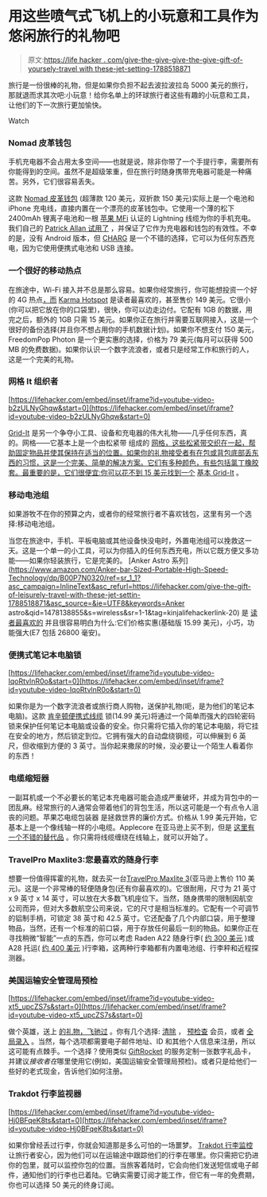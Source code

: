 # 用这些喷气式飞机上的小玩意和工具作为悠闲旅行的礼物吧

> 原文:[https://life hacker . com/give-the-give-give-the-give-gift-of-yoursely-travel with these-jet-setting-1788518871](https://lifehacker.com/give-the-gift-of-leisurely-travel-with-these-jet-settin-1788518871)

旅行是一份很棒的礼物，但是如果你负担不起去波拉波拉岛 5000 美元的旅行，那就退而求其次吧:小玩意！给你名单上的环球旅行者这些有趣的小玩意和工具，让他们的下一次旅行更加愉快。

Watch

### Nomad 皮革钱包

手机充电器不会占用太多空间——也就是说，除非你带了一个手提行李，需要所有你能得到的空间。虽然不是超级笨重，但在旅行时随身携带充电器可能是一种痛苦。另外，它们很容易丢失。

这款 [Nomad 皮革钱包](https://www.hellonomad.com/products/leather-wallet) (超薄款 120 美元，双折款 150 美元)实际上是一个电池和 iPhone 充电线，直接内置在一个漂亮的皮革钱包中。它使用一个薄的松下 2400mAh 锂离子电池和一根 [苹果 MFi](https://developer.apple.com/programs/mfi/) 认证的 Lightning 线缆为你的手机充电。我们自己的 [Patrick Allan 试用了](https://lifehacker.com/the-nomad-leather-wallet-charges-your-iphone-looks-goo-1781985271) ，并保证了它作为充电器和钱包的有效性。不幸的是，没有 Android 版本，但 [CHARG](https://www.amazon.com/CHARG-Charging-Wallet-Smartphones-Non-Retail/dp/B00N5APB7Y?asc_campaign=InlineText&asc_refurl=https://lifehacker.com/give-the-gift-of-leisurely-travel-with-these-jet-settin-1788518871&asc_source=&tag=kinjalifehackerlink-20) 是一个不错的选择，它可以为任何东西充电，因为它使用便携式电池和 USB 连接。

### 一个很好的移动热点

在旅途中，Wi-Fi 接入并不总是那么容易。如果你经常旅行，你可能想投资一个好的 4G 热点[，而](http://lifehacker.com/five-best-mobile-hotspots-1523254435) [Karma Hotspot](https://yourkarma.com/) 是读者最喜欢的，甚至售价 149 美元。它很小(你可以把它放在你的口袋里)，很快，你可以边走边付。它配有 1GB 的数据，用完之后，额外的 1GB 只需 15 美元。如果你正在旅行并需要互联网接入，这是一个很好的备份选择(并且你不想占用你的手机数据计划)。如果你不想支付 150 美元，FreedomPop Photon 是一个更实惠的选择，价格为 79 美元(每月可以获得 500 MB 的免费数据)。如果你认识一个数字流浪者，或者只是经常工作和旅行的人，这是一个完美的礼物。

### 网格 It 组织者

 [https://lifehacker.com/embed/inset/iframe?id=youtube-video-b2zULNyGhqw&start=0](https://lifehacker.com/embed/inset/iframe?id=youtube-video-b2zULNyGhqw&start=0) 

[Grid-It](https://www.cocooninnovations.com/grid.php) 是另一个争夺小工具、设备和充电器的伟大礼物——几乎任何东西，真的。网格——它基本上是一个由松紧带 组成的 [网格，这些松紧带交织在一起，帮助固定物品并使其保持在适当的位置。如果你的礼物接受者有在包或背包底部丢东西的习惯，这是一个完美、简单的解决方案。它们有多种颜色，有些包括氯丁橡胶套。最重要的是，它们很便宜:你可以花不到 15 美元找到一个](http://lifehacker.com/grid-it-keeps-your-bag-tidy-and-organized-5591929#_ga=1.156141371.1260425709.1478217356) [基本 Grid-It](https://www.amazon.com/Cocoon-GRID-Organizer-Black-CPG7BK/dp/B00479FQCM/ref=sr_1_1?asc_campaign=InlineText&asc_refurl=https://lifehacker.com/give-the-gift-of-leisurely-travel-with-these-jet-settin-1788518871&asc_source=&ie=UTF8&keywords=grid-it&qid=1478217577&sr=8-1&tag=kinjalifehackerlink-20) 。

### 移动电池组

如果游牧不在你的预算之内，或者你的经常旅行者不喜欢钱包，这里有另一个选择:移动电池组。

当您在旅途中，手机、平板电脑或其他设备快没电时，外置电池组可以挽救这一天。这是一个单一的小工具，可以为你插入的任何东西充电，所以它既方便又多功能——如果你轻装旅行，它是完美的。 [Anker Astro 系列](https://www.amazon.com/Anker-bar-Sized-Portable-High-Speed-Technology/dp/B00P7N0320/ref=sr_1_1?asc_campaign=InlineText&asc_refurl=https://lifehacker.com/give-the-gift-of-leisurely-travel-with-these-jet-settin-1788518871&asc_source=&ie=UTF8&keywords=Anker astro&qid=1478138855&s=wireless&sr=1-1&tag=kinjalifehackerlink-20) 是 [读者最喜欢的](http://lifehacker.com/most-popular-external-battery-pack-anker-astro-series-510076495#_ga=1.230083420.134688476.1478219738) 并且很容易明白为什么:它们价格实惠(基础版 15.99 美元)，小巧，功能强大(E7 包括 26800 毫安)。

### 便携式笔记本电脑锁

 [https://lifehacker.com/embed/inset/iframe?id=youtube-video-IqoRtvlnR0o&start=0](https://lifehacker.com/embed/inset/iframe?id=youtube-video-IqoRtvlnR0o&start=0) 

如果你是为一个数字流浪者或旅行商人购物，送保护礼物(呃，是为他们的笔记本电脑)。这款 [肯辛顿便携式线缆](https://www.amazon.com/Kensington-Combination-Portable-Laptops-Devices/dp/B005J7Y7UI?asc_campaign=InlineText&asc_refurl=https://lifehacker.com/give-the-gift-of-leisurely-travel-with-these-jet-settin-1788518871&asc_source=&tag=kinjalifehackerlink-20) 锁(14.99 美元)将通过一个简单而强大的四轮密码锁来保护任何笔记本电脑或设备的安全。你只需将它插入你的笔记本电脑，将它挂在安全的地方，然后锁定到位。它拥有强大的自动盘绕钢缆，可以伸展到 6 英尺，但收缩到方便的 3 英寸。当你起来撒尿的时候，没必要让一个陌生人看着你的东西！

### 电缆缩短器

一副耳机或一个不必要长的笔记本充电器可能会造成严重破坏，并成为背包中的一团乱麻。经常旅行的人通常会带着他们的背包生活，所以这可能是一个有点令人沮丧的问题。苹果芯电缆包装器 是拯救世界的廉价方式。价格从 1.99 美元开始，它基本上是一个像线轴一样的小电缆。Applecore 在亚马逊上买不到，但是 [这里有一个不错的替代品](https://www.amazon.com/Kikkerland-Medium-Bobino-Assorted-Colors/dp/B007CM0BHG/ref=sr_1_2?asc_campaign=InlineText&asc_refurl=https://lifehacker.com/give-the-gift-of-leisurely-travel-with-these-jet-settin-1788518871&asc_source=&ie=UTF8&keywords=Applecore&qid=1478217751&sr=8-2&tag=kinjalifehackerlink-20) 。你只需将线缆缠绕在线轴上，就可以开始了。

### TravelPro Maxlite3:您最喜欢的随身行李

想要一份值得挥霍的礼物，就去买一台[TravelPro Maxlite 3](http://www.amazon.com/Travelpro-Luggage-Maxlite3-Expandable-Rollaboard/dp/B00HXD63QC?asc_campaign=InlineText&asc_refurl=https://lifehacker.com/give-the-gift-of-leisurely-travel-with-these-jet-settin-1788518871&asc_source=&ie=UTF8&keywords=travelpro%2525252525252525252525252525252525252525252520maxlite%25252525252525252525252525252525252525252525203&qid=1461170179&rawdata=%252525252525252525252525252525252525252525255Br%252525252525252525252525252525252525252525257Chttps%252525252525252525252525252525252525252525253A%252525252525252525252525252525252525252525252F%252525252525252525252525252525252525252525252Fwww.google.com%252525252525252525252525252525252525252525252F%252525252525252525252525252525252525252525255Bt%252525252525252525252525252525252525252525257Clink%252525252525252525252525252525252525252525255Bp%252525252525252525252525252525252525252525257C1772062000%252525252525252525252525252525252525252525255Ba%252525252525252525252525252525252525252525257CB00HXD63QC%252525252525252525252525252525252525252525255Bau%252525252525252525252525252525252525252525257C5727177402741770316%252525252525252525252525252525252525252525255Bb%252525252525252525252525252525252525252525257Clifehacker&ref_=sr_1_1&sr=8-1&tag=kinjalifehackerlink-20)(亚马逊上售价 110 美元)。这是一个非常棒的轻便随身包(还有你最喜欢的)。它很耐用，尺寸为 21 英寸 x 9 英寸 x 14 英寸，可以放在大多数飞机座位下。当然，随身携带的限制因航空公司而异，但对大多数航空公司来说，它的尺寸是相当标准的。它配有一个可调节的铝制手柄，可锁定 38 英寸和 42.5 英寸。它还配备了几个内部口袋，用于整理物品，当然，还有一个标准的前口袋，用于存放任何最后一刻的物品。如果你正在寻找稍微“智能”一点的东西，你可以考虑 Raden A22 随身行李( [约 300 美元](https://www.raden.com/products/a22-carry?color=white&finish=gloss) )或 A28 托运( [约 400 美元](https://www.raden.com/products/a28-check?color=white&finish=gloss) )行李箱，这两种行李箱都有内置电池组、行李秤和近程探测器。

### 美国运输安全管理局预检

 [https://lifehacker.com/embed/inset/iframe?id=youtube-video-xt5_upcZS7s&start=0](https://lifehacker.com/embed/inset/iframe?id=youtube-video-xt5_upcZS7s&start=0) 

做个英雄，送上 [的礼物，飞驰过](http://lifehacker.com/the-start-to-finish-guide-to-getting-through-airport-se-1777166539#_ga=1.230083420.134688476.1478219738) 。你有几个选择: [清除](https://www.clearme.com/how-to-get-clear/#steps-to-get-clear) ， [预检查](https://www.tsa.gov/precheck) 会员，或者 [全局录入](https://www.cbp.gov/travel/trusted-traveler-programs/global-entry) 。当然，每个选项都需要电子邮件地址、ID 和其他个人信息来注册，所以这可能有点棘手。一个选择？使用类似 [GiftRocket](https://www.giftrocket.com/gift-card/tsa-pre-check-enrollment-office-oakland) 的服务定制一张数字礼品卡，并建议*接收者在*哪里使用它(例如，美国运输安全管理局预检)。或者只是给他们一些好的老式现金，告诉他们如何注册。

### Trakdot 行李监视器

 [https://lifehacker.com/embed/inset/iframe?id=youtube-video-Hj0BFqeK8ts&start=0](https://lifehacker.com/embed/inset/iframe?id=youtube-video-Hj0BFqeK8ts&start=0) 

如果你曾经丢过行李，你就会知道那是多么可怕的一场噩梦。 [Trakdot 行李监控](https://www.amazon.com/dp/B00EYE5CAQ?asc_campaign=InlineText&asc_refurl=https://lifehacker.com/give-the-gift-of-leisurely-travel-with-these-jet-settin-1788518871&asc_source=&linkCode=ogi&psc=1&smid=A18LP765UB3CIS&tag=kinjalifehackerlink-20&th=1) 让旅行者安心，因为他们可以在运输途中跟踪他们的行李在哪里。你只需把它扔进你的包里，就可以监控你包的位置。当旅客着陆时，它会向他们发送短信或电子邮件，通知他们的行李也已着陆。它确实需要订阅才能工作，但它有一年的免费期，你也可以选择 50 美元的终身订阅。